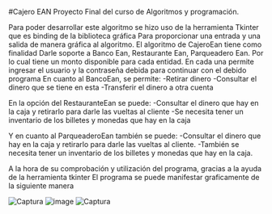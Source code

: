 #Cajero EAN
Proyecto Final del curso de Algoritmos y programación. 

Para poder desarrollar este algoritmo se hizo uso de la herramienta Tkinter que es  binding de la biblioteca gráfica
Para proporcionar una entrada y una salida de manera gráfica al algoritmo.
El algoritmo de CajeroEan tiene como finalidad 
Darle soporte a Banco Ean,
Restaurante Ean,
Parqueadero Ean.
Por lo cual tiene un monto disponible para cada entidad.
En cada una permite ingresar el usuario y la contraseña debida para continuar con el debido programa
En cuanto al BancoEan, se permite:
-Retirar dinero
-Consultar el dinero que se tiene en esta
-Transferir el dinero a otra cuenta

En la opción del RestauranteEan se puede:
-Consultar el dinero que hay en la caja y retirarlo para darle las vueltas al cliente
-Se necesita tener un inventario de los billetes y monedas que hay en la caja

Y en cuanto al ParqueaderoEan también se puede:
-Consultar el dinero que hay en la caja y retirarlo para darle las vueltas al cliente.
-También se necesita tener un inventario de los billetes y monedas que hay en la caja.

A la hora de su comprobación y utilización del programa, gracias a la ayuda de la herramienta tkinter
El programa se puede manifestar graficamente de la siguiente manera

![Captura](https://user-images.githubusercontent.com/88062468/133941990-22dcaa83-f9e2-46c3-87c8-a79917fb424f.png)
![image](https://user-images.githubusercontent.com/87994869/133942386-6e9c2352-3e0c-4951-86b0-b9078bc3435a.png)
![Captura](https://user-images.githubusercontent.com/88062468/133942032-188f234a-c685-4fcd-ae2d-6bc209ca6514.png)


